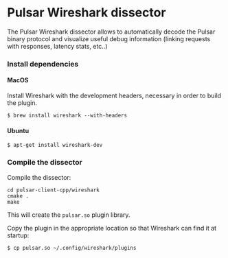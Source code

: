 
# Pulsar Wireshark dissector

The Pulsar Wireshark dissector allows to automatically decode the Pulsar binary protocol
and visualize useful debug information (linking requests with responses, latency stats, etc..)

### Install dependencies

#### MacOS

Install Wireshark with the development headers, necessary in order to build the plugin.

```shell
$ brew install wireshark --with-headers
```

#### Ubuntu

```shell
$ apt-get install wireshark-dev
```

### Compile the dissector

Compile the dissector:

```shell
cd pulsar-client-cpp/wireshark
cmake .
make
```

This will create the `pulsar.so` plugin library.

Copy the plugin in the appropriate location so that Wireshark can find
it at startup:

```shell
$ cp pulsar.so ~/.config/wireshark/plugins
```
